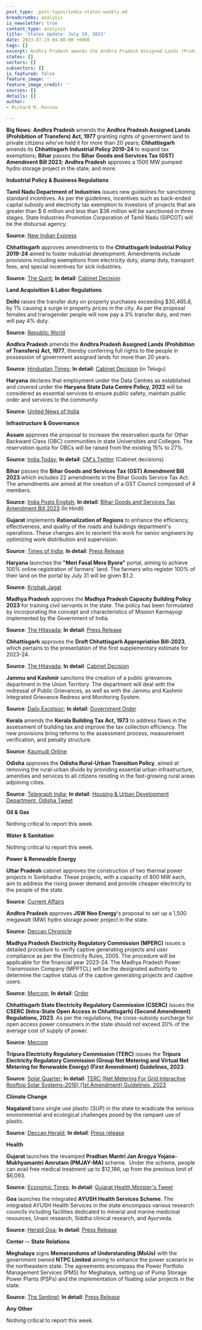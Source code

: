 ```yaml
---
post_type: _post-types/india-states-weekly.md
breadcrumbs: analysis
is_newsletter: true
content_type: analysis
title: 'States Update: July 19, 2023'
date: 2023-07-19 04:00:00 +0000
tags: []
excerpt: Andhra Pradesh amends the Andhra Pradesh Assigned Lands (Prohibition of Transfers) Act, 1977 granting rights of government land to private citizens who’ve held it for more than 20 years; Chhattisgarh amends its Chhattisgarh Industrial Policy 2019-24 to expand tax exemptions; Bihar passes the Bihar Goods and Services Tax (GST) Amendment Bill 2023; Andhra Pradesh approves a 1500 MW pumped hydro storage project in the state; and more.
states: []
sectors: []
subsectors: []
is_featured: false
feature_image: ''
feature_image_credit: ''
sources: []
details: []
author:
- Richard M. Rossow

---
```

**Big News**: **Andhra Pradesh** amends the **Andhra Pradesh Assigned Lands (Prohibition of Transfers) Act, 1977** granting rights of government land to private citizens who've held it for more than 20 years; **Chhattisgarh** amends its **Chhattisgarh Industrial Policy 2019-24** to expand tax exemptions; **Bihar** passes the **Bihar Goods and Services Tax (GST) Amendment Bill 2023**; **Andhra Pradesh** approves a 1500 MW pumped hydro storage project in the state; and more.

**Industrial Policy & Business Regulations**  

**Tamil Nadu Department of Industries** issues new guidelines for sanctioning standard incentives. As per the guidelines, incentives such as back-ended capital subsidy and electricity tax exemption to investors of projects that are greater than $ 6 million and less than $36 million will be sanctioned in three stages. State Industries Promotion Corporation of Tamil Nadu (SIPCOT) will be the disbursal agency.

**Source**: [New Indian Express](https://www.newindianexpress.com/states/tamil-nadu/2023/jul/12/tn-govt-announces-three-stage-process-for-approval-of-incentives-to-investors--2593932.html)

**Chhattisgarh** approves amendments to the **Chhattisgarh Industrial Policy 2019-24** aimed to foster industrial development. Amendments include provisions including exemptions from electricity duty, stamp duty, transport fees, and special incentives for sick industries.

**Source**: [The Quint](https://www.thequint.com/news/cm-bhupesh-baghel-cabinet-meeting-important-decisions); **In detail**: [Cabinet Decision](https://dprcg.gov.in/pages/1676885297/%E0%A4%AE%E0%A4%82%E0%A4%A4%E0%A5%8D%E0%A4%B0%E0%A4%BF%E0%A4%AA%E0%A4%B0%E0%A4%BF%E0%A4%B7%E0%A4%A6-%E0%A4%95%E0%A5%87-%E0%A4%A8%E0%A4%BF%E0%A4%B0%E0%A5%8D%E0%A4%A3%E0%A4%AF-2023)

**Land Acquisition & Labor Regulations**  

**Delhi** raises the transfer duty on property purchases exceeding $30,465.8, by 1% causing a surge in property prices in the city. As per the proposal females and transgender people will now pay a 3% transfer duty, and men will pay 4% duty.

**Source**: [Republic World](https://www.republicworld.com/india-news/city-news/buying-house-in-delhi-get-costlier-transfer-duty-on-property-over-rs-25-lakh-hiked-by-1-percent-articleshow.html)

**Andhra Pradesh** amends the **Andhra Pradesh Assigned Lands (Prohibition of Transfers) Act, 1977**, thereby conferring full rights to the people in possession of government assigned lands for more than 20 years.

**Source**: [Hindustan Times](https://www.hindustantimes.com/india-news/govtassinged-land-to-be-transferable-in-andhra-pradesh-101689190792675.html); **In detail**: [Cabinet Decision](https://ipr.ap.nic.in/images/press-releases/%E0%B0%AE%E0%B1%81%E0%B0%96%E0%B1%8D%E0%B0%AF%E0%B0%AE%E0%B0%82%E0%B0%A4%E0%B1%8D%E0%B0%B0%E0%B0%BF%20%E0%B0%B6%E0%B1%8D%E0%B0%B0%E0%B1%80%20%E0%B0%B5%E0%B1%88%E0%B0%AF%E0%B0%B8%E0%B1%8D%E2%80%8C.%E0%B0%9C%E0%B0%97%E0%B0%A8%E0%B1%8D%E2%80%8C%20%E0%B0%85%E0%B0%A7%E0%B1%8D%E0%B0%AF%E0%B0%95%E0%B1%8D%E0%B0%B7%E0%B0%A4%E0%B0%A8%20%E0%B0%B8%E0%B0%AE%E0%B0%BE%E0%B0%B5%E0%B1%87%E0%B0%B6%E0%B0%AE%E0%B1%88%E0%B0%A8%20%E0%B0%B0%E0%B0%BE%E0%B0%B7%E0%B1%8D%E0%B0%9F%E0%B1%8D%E0%B0%B0%20%E0%B0%AE%E0%B0%82%E0%B0%A4%E0%B1%8D%E0%B0%B0%E0%B0%BF%E0%B0%AE%E0%B0%82%E0%B0%A1%E0%B0%B2%E0%B0%BF_12.07.2023.pdf) (in Telugu)

**Haryana** declares that employment under the Data Centres as established and covered under the **Haryana State Data Centre Policy, 2022** will be considered as essential services to ensure public safety, maintain public order and services to the community.

**Source**: [United News of India](http://www.uniindia.com/haryana-govt-declares-dce-as-es-for-public-safety-and-order/north/news/3009415.html)

**Infrastructure & Governance**  

**Assam** approves the proposal to increase the reservation quota for Other Backward Class (OBC) communities in state Universities and Colleges. The reservation quota for OBCs will be raised from the existing 15% to 27%.

**Source**: [India Today](https://www.indiatodayne.in/assam/story/assam-cabinet-approves-increase-in-obc-reservation-quota-for-higher-education-to-27-per-cent-613738-2023-07-13); **In detail**: [CM's Twitter](https://twitter.com/himantabiswa/status/1679143137330233346) (Cabinet decisions)

**Bihar** passes the **Bihar Goods and Services Tax (GST) Amendment Bill 2023** which includes 22 amendments in the Bihar Goods Service Tax Act. The amendments are aimed at the creation of a GST Council composed of 4 members.

**Source**: [India Posts English](https://india.postsen.com/local/803006.html); **In detail**: [Bihar Goods and Services Tax Amendment Bill 2023](https://compfie.aparajitha.com/wp-content/uploads/2023/07/14072023_FCC_04.pdf) (In Hindi)

**Gujarat** implements **Rationalization of Regions** to enhance the efficiency, effectiveness, and quality of the roads and buildings department's operations. These changes aim to reorient the work for senior engineers by optimizing work distribution and supervision.

**Source**: [Times of India](https://timesofindia.indiatimes.com/city/ahmedabad/gujarat-govt-implements-comprehensive-measures-to-enhance-efficiency-quality-in-roads-and-buildings-department/articleshow/101705825.cms);  **In detail**: [Press Release](https://cmogujarat.gov.in/en/latest-news/guj-cm-takes-important-decisions-to-make-the-functioning-of-the-roads-and-buildings-department-more-effective-timely-and-efficient/)

**Haryana** launches the **"Meri Fasal Mera Byora"** portal, aiming to achieve 100% online registration of farmers' land. The farmers who register 100% of their land on the portal by July 31 will be given $1.2.

**Source**: [Krishak Jagat](https://www.en.krishakjagat.org/india-region/100-percent-registration-of-land-of-farmers-will-be-done-on-the-meri-fasal-mera-byora-portal-cm/)

**Madhya Pradesh** approves the **Madhya Pradesh Capacity Building Policy 2023** for training civil servants in the state. The policy has been formulated by incorporating the concept and characteristics of Mission Karmayogi implemented by the Government of India.

**Source**: [The Hitavada](https://www.thehitavada.com/Encyc/2023/7/13/Cabinet-approves-MP-Capacity-Building-Policy-2023.html); **In detail**: [Press Release](https://www.mpinfo.org/Home/TodaysNews?newsid=20230712N400&fontname=FontEnglish&LocID=32&pubdate=07/12/2023)

**Chhattisgarh** approves the **Draft Chhattisgarh Appropriation Bill-2023**, which pertains to the presentation of the first supplementary estimate for 2023-24.

**Source**: [The Hitavada](https://www.thehitavada.com/Encyc/2023/7/13/Cabinet-approves-Chhattisgarh-Appropriation-Bill-2023.html); **In detail**: [Cabinet Decision](https://dprcg.gov.in/pages/1676885297/%E0%A4%AE%E0%A4%82%E0%A4%A4%E0%A5%8D%E0%A4%B0%E0%A4%BF%E0%A4%AA%E0%A4%B0%E0%A4%BF%E0%A4%B7%E0%A4%A6-%E0%A4%95%E0%A5%87-%E0%A4%A8%E0%A4%BF%E0%A4%B0%E0%A5%8D%E0%A4%A3%E0%A4%AF-2023)

**Jammu and Kashmir** sanctions the creation of a public grievances department in the Union Territory. The department will deal with the redressal of Public Grievances, as well as with the Jammu and Kashmir Integrated Grievance Redress and Monitoring System.

**Source**: [Daily Excelsior](https://www.dailyexcelsior.com/jk-govt-orders-creation-of-department-of-public-grievances/); **In detail**: [Government Order](https://jkgad.nic.in/common/showOrder.aspx?actCode=O42570)

**Kerala** amends the **Kerala Building Tax Act, 1973** to address flaws in the assessment of building tax and improve the tax collection efficiency. The new provisions bring reforms to the assessment process, measurement verification, and penalty structure.

**Source**: [Kaumudi Online](https://keralakaumudi.com/en/news/news.php?id=1106400&u=cabinet-approves-building-tax-(amendment)-ordinance-collect-as-two-taxes-1106400)

**Odisha** approves the **Odisha Rural-Urban Transition Policy**, aimed at removing the rural-urban divide by providing essential urban infrastructure, amenities and services to all citizens residing in the fast-growing rural areas adjoining cities.

**Source**: [Telegraph India](https://www.telegraphindia.com/india/chief-minister-naveen--approves-odisha-rural-urban-transition-policy-to-remove-rural-urban-divide/cid/1951172); **In detail**: [Housing & Urban Development Department, Odisha Tweet](https://twitter.com/HUDDeptOdisha/status/1678333811493580801)

**Oil & Gas**  

Nothing critical to report this week.  

**Water & Sanitation**  

Nothing critical to report this week.  

**Power & Renewable Energy**  

**Uttar Pradesh** cabinet approves the construction of two thermal power projects in Sonbhadra. These projects, with a capacity of 800 MW each, aim to address the rising power demand and provide cheaper electricity to the people of the state.

**Source**: [Current Affairs](https://currentaffairs.adda247.com/up-govt-approves-two-thermal-power-projects-with-ntpc/)

**Andhra Pradesh** approves **JSW Neo Energy**'s proposal to set up a 1,500 megawatt (MW) hydro storage power project in the state.

**Source**: [Deccan Chronicle](https://www.deccanchronicle.com/nation/current-affairs/160723/ap-approves-1500-mw-hydro-project-in-ysr-district.html)

**Madhya Pradesh Electricity Regulatory Commission (MPERC)** issues a detailed procedure to verify captive generating projects and user compliance as per the Electricity Rules, 2005. The procedure will be applicable for the financial year 2023-24. The Madhya Pradesh Power Transmission Company (MPPTCL) will be the designated authority to determine the captive status of the captive generating projects and captive users.

**Source**: [Mercom](https://www.mercomindia.com/madhya-pradesh-verify-captive-power-project-compliance); **In detail**: [Order](https://mperc.in/16062023-ProcedureForCaptiveGeneratingPlant-Order-13-06-2023.pdf)

**Chhattisgarh State Electricity Regulatory Commission (CSERC)** issues the **CSERC (Intra-State Open Access in Chhattisgarh) (Second Amendment) Regulations, 2023**. As per the regulations, the cross-subsidy surcharge for open access power consumers in the state should not exceed 20% of the average cost of supply of power.

**Source**: [Mercom](https://www.mercomindia.com/chhattisgarh-caps-open-access-surcharge-20-supply-cost)

**Tripura Electricity Regulatory Commission (TERC)** issues the **Tripura Electricity Regulatory Commission (Group Net Metering and Virtual Net Metering for Renewable Energy) (First Amendment) Guidelines, 2023**.

**Source**: [Solar Quarter](https://solarquarter.com/2023/07/13/tripura-electricity-regulatory-commission-amends-guidelines-for-renewable-energy-net-metering/); **In detail**: [TERC (Net Metering For Grid Interactive Rooftop Solar Systems-2016) (1st Amendment) Guidelines, 2023](https://terc.tripura.gov.in/sites/default/files/TERC%20(Net%20Metering%20For%20Grid%20Interactive%20Rooftop%20Solar%20Systems-2016)%20(1st%20Amendment)%20Guidelines,%202023.pdf)

**Climate Change**

**Nagaland** bans single use plastic (SUP) in the state to eradicate the serious environmental and ecological challenges posed by the rampant use of plastic.

**Source**: [Deccan Herald](https://www.deccanherald.com/national/east-and-northeast/nagaland-government-bans-single-use-plastic-1237453.html); **In detail**: [Press release](https://ipr.nagaland.gov.in/total-ban-single-use-plastic-reinforced-nagaland)

**Health**   

**Gujarat** launches the revamped **Pradhan Mantri Jan Arogya Yojana-Mukhyamantri Amrutam (PMJAY-MA)** scheme.  Under the scheme, people can avail free medical treatment up to $12,186, up from the previous limit of $6,093.

**Source**: [Economic Times](https://economictimes.indiatimes.com/news/india/gujarat-government-launches-revamped-pmjay-ma-scheme-with-rs-10-lakh-health-cover/articleshow/101669833.cms?from=mdr); **In detail**: [Gujarat Health Minister's Tweet](https://twitter.com/dave_janak/status/1678757747742109698)

**Goa** launches the integrated **AYUSH Health Services Scheme**. The integrated AYUSH Health Services in the state encompass various research councils including facilities dedicated to mineral and marine medicinal resources, Unani research, Siddha clinical research, and Ayurveda.

**Source**: [Herald Goa](https://www.heraldgoa.in/Goa/Union-Minister-inaugurates-integrated-AYUSH-health-services-in-Goa/207551); **In detail**: [Press Release](https://pib.gov.in/PressReleaseIframePage.aspx?PRID=1939475)

**Center -- State Relations**  

**Meghalaya** signs **Memorandums of Understanding (MoUs)** with the government owned **NTPC Limited** aiming to enhance the power scenario in the northeastern state. The agreements encompass the Power Portfolio Management Services (PMS) for Meghalaya, setting up of Pump Storage Power Plants (PSPs) and the implementation of floating solar projects in the state.

**Source**: [The Sentinel](https://www.sentinelassam.com/north-east-india-news/meghalaya-news/meghalaya-government-signs-mou-with-ntpc-to-enhance-power-scenario-657839); **In detail**: [Press Release](https://meghalaya.gov.in/index.php/press/content/45009)

**Any Other**

Nothing critical to report this week.
